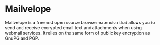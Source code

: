 [Title]: # (Mailvelope)
[Order]: # (72.5)  

# Mailvelope


Mailvelope is a free and open source browser extension that allows you to send and receive encrypted email text and attachments when using webmail services. It relies on the same form of public key encryption as GnuPG and PGP.